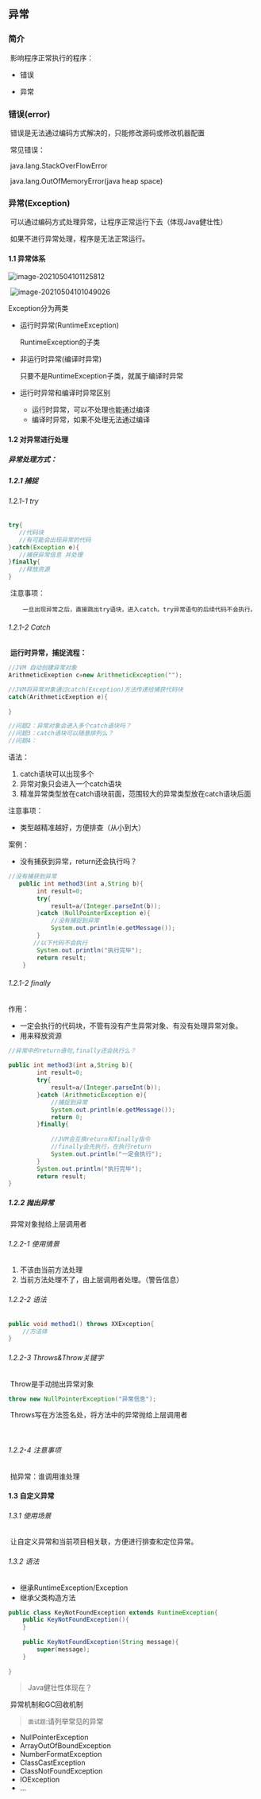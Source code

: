## 异常

### 简介

​	影响程序正常执行的程序：

- 错误

- 异常

### 错误(error)

​	错误是无法通过编码方式解决的，只能修改源码或修改机器配置

​	常见错误：

​		java.lang.StackOverFlowError

​		java.lang.OutOfMemoryError(java heap space)



### 异常(Exception)

​	可以通过编码方式处理异常，让程序正常运行下去（体现Java健壮性）

​	如果不进行异常处理，程序是无法正常运行。



#### 1.1 异常体系

![image-20210504101125812](C:\Users\JAVASM\AppData\Roaming\Typora\typora-user-images\image-20210504101125812.png)

​	![image-20210504101049026](C:\Users\JAVASM\AppData\Roaming\Typora\typora-user-images\image-20210504101049026.png)



Exception分为两类

- 运行时异常(RuntimeException)

  RuntimeException的子类

- 非运行时异常(编译时异常)

  只要不是RuntimeException子类，就属于编译时异常



- 运行时异常和编译时异常区别
  - 运行时异常，可以不处理也能通过编译
  - 编译时异常，如果不处理无法通过编译



#### 1.2 对异常进行处理



##### 异常处理方式：

##### 1.2.1 捕捉

###### 	1.2.1-1 try

```java
try{
   //代码块
   //有可能会出现异常的代码
}catch(Exception e){
   //捕获异常信息 并处理
}finally{
   //释放资源
}	
```

​	注意事项：

 		一旦出现异常之后，直接跳出try语块，进入catch。try异常语句的后续代码不会执行。

###### 	1.2.1-2 Catch

​	**运行时异常，捕捉流程：**

````java
//JVM 自动创建异常对象
ArithmeticExeption c=new ArithmeticException("");

//JVM将异常对象通过catch(Exception)方法传递给捕获代码块
catch(ArithmeticExeption e){
    
}

//问题2：异常对象会进入多个catch语块吗？
//问题3：catch语块可以随意排列么？
//问题4：
````

语法：

1. catch语块可以出现多个	
2. 异常对象只会进入一个catch语块
3. 精准异常类型放在catch语块前面，范围较大的异常类型放在catch语块后面



注意事项：

- 类型越精准越好，方便排查（从小到大）

  

案例：

- 没有捕获到异常，return还会执行吗？

```java
//没有捕获到异常
   public int method3(int a,String b){
        int result=0;
        try{
            result=a/(Integer.parseInt(b));
        }catch (NullPointerException e){
            //没有捕捉到异常
            System.out.println(e.getMessage());
        }
       //以下代码不会执行
        System.out.println("执行完毕");
        return result;
    }
```



###### 1.2.1-2 finally

作用：

- 一定会执行的代码块，不管有没有产生异常对象、有没有处理异常对象。
- 用来释放资源

```java
//异常中的return语句,finally还会执行么？ 
  
public int method3(int a,String b){
        int result=0;
        try{
            result=a/(Integer.parseInt(b));
        }catch (ArithmeticException e){
            //捕捉到异常
            System.out.println(e.getMessage());
        	return 0;
        }finally{
            
            //JVM会互换return和finally指令
            //finally会先执行，在执行return
            System.out.println("一定会执行");
        }
        System.out.println("执行完毕");
        return result;
}
```



##### 1.2.2 抛出异常

​	异常对象抛给上层调用者

###### 1.2.2-1 使用情景

1. 不该由当前方法处理
2. 当前方法处理不了，由上层调用者处理。（警告信息）

###### 1.2.2-2 语法

```java
public void method1() throws XXException{
    //方法体
}
```

###### 1.2.2-3 Throws&Throw关键字

​	Throw是手动抛出异常对象

```java
throw new NullPointerException("异常信息");
```

​	Throws写在方法签名处，将方法中的异常抛给上层调用者

​	

###### 1.2.2-4 注意事项

​	抛异常：谁调用谁处理



#### 1.3 自定义异常

######  1.3.1 使用场景

​	让自定义异常和当前项目相关联，方便进行排查和定位异常。

######  1.3.2 语法

- 继承RuntimeException/Exception
- 继承父类构造方法

````java
public class KeyNotFoundException extends RuntimeException{
    public KeyNotFoundException(){
    }
    
    public KeyNotFoundException(String message){
        super(message);
    }
    
}
````

 





> Java健壮性体现在？

​	异常机制和GC回收机制

> `面试题`:请列举常见的异常

- NullPointerException
- ArrayOutOfBoundException
- NumberFormatException
- ClassCastException
- ClassNotFoundException
- IOException
- ...



 